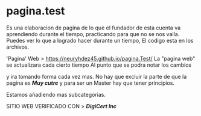 # pagina.test 
Es una elaboracion de pagina de lo que el fundador de esta cuenta va aprendiendo durante el tiempo, 
practicando para que no se nos valla.
Puedes ver lo que a logrado hacer durante un tiempo,
 El codigo esta en los archivos.

'Pagina' Web > https://neuryhdez45.github.io/pagina.Test/
La "pagina web" se actualizara cada cierto tiempo
Al punto que se podra notar los cambios

 y ira tomando forma cada vez mas. No hay que excluir la parte de que la pagina es ***Muy cutre*** y para ser un Master hay que tener principios. 
 
 Estamos añadiendo mas subcategorias.

SITIO WEB VERIFICADO CON > ***DigiCert Inc***
```Update v1.0.0
